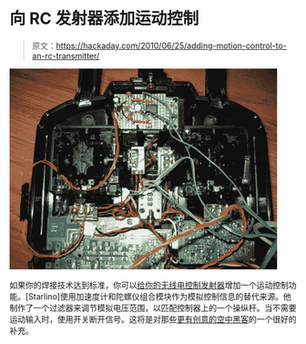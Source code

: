 # 向 RC 发射器添加运动控制

> 原文：<https://hackaday.com/2010/06/25/adding-motion-control-to-an-rc-transmitter/>

![](img/418461d1b1e1be44d4c95f14ff12ba1d.png "gyroscope-RC-control")

如果你的焊接技术达到标准，你可以[给你的无线电控制发射器](http://starlino.com/rc_transmitter_accelerometer.html)增加一个运动控制功能。[Starlino]使用加速度计和陀螺仪组合模块作为模拟控制信息的替代来源。他制作了一个过滤器来调节模拟电压范围，以匹配控制器上的一个操纵杆。当不需要运动输入时，使用开关断开信号。这将是对那些[更有创意的空中黑客](http://hackaday.com/2009/12/30/uav-reigns-down-vengeance-upon-thee/)的一个很好的补充。
